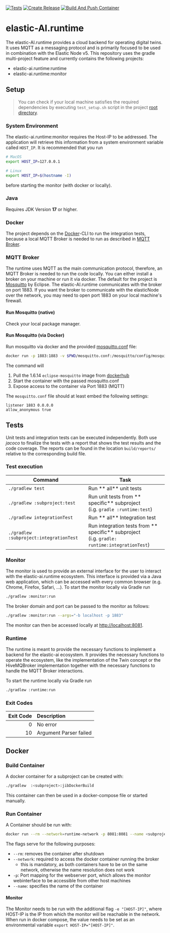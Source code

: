 [![Tests](https://github.com/es-ude/elastic-ai.runtime/actions/workflows/run_checks.yml/badge.svg)](https://github.com/es-ude/elastic-ai.runtime/actions/workflows/run_checks.yml)
[![Create Release](https://github.com/es-ude/elastic-ai.runtime/actions/workflows/push_to_main.yml/badge.svg)](https://github.com/es-ude/elastic-ai.runtime/actions/workflows/push_to_main.yml)
[![Build And Push Container](https://github.com/es-ude/elastic-ai.runtime/actions/workflows/build_container.yml/badge.svg)](https://github.com/es-ude/elastic-ai.runtime/actions/workflows/build_container.yml)

# elastic-AI.runtime

The elastic-AI.runtime provides a cloud backend for operating digital twins.
It uses MQTT as a messaging protocol and is primarily focused to be used in combination with the Elastic Node v5.
This repository uses the gradle multi-project feature and currently contains the following projects:

-   elastic-ai.runtime:runtime
-   elastic-ai.runtime:monitor

## Setup

> You can check if your local machine satisfies the required dependencies by executing `test_setup.sh` script in the
> project [root directory](.).

### System Environment

The elastic-ai.runtime:monitor requires the Host-IP to be addressed.
The application will retrieve this information from a system environment variable called `HOST_IP`.
It is recommended that you run

```bash
# MacOS
export HOST_IP=127.0.0.1

# Linux
export HOST_IP=$(hostname -I)
```

before starting the monitor (with docker or locally).

### Java

Requires JDK Version **17** or higher.

### Docker

The project depends on the [Docker](https://www.docker.com/)-CLI to run the integration tests,
because a local MQTT Broker is needed to run as described in [MQTT Broker](#mqtt-broker).

### MQTT Broker

The runtime uses MQTT as the main communication protocol, therefore, an MQTT Broker is needed to run the code locally.
You can either install a broker on your machine or run it via docker.
The default for the project is [Mosquitto](https://mosquitto.org/) by Eclipse.
The elastic-AI.runtime communicates with the broker on port 1883.
If you want the broker to communicate with the elasticNode over the network, you may need to open port 1883 on your
local machine's firewall.

#### Run Mosquitto (native)

Check your local package manager.

#### Run Mosquitto (via Docker)

Run mosquitto via docker and the provided [mosquitto.conf](./mosquitto.conf) file:

```bash
docker run -p 1883:1883 -v $PWD/mosquitto.conf:/mosquitto/config/mosquitto.conf eclipse-mosquitto:1.6.14
```

The command will

1. Pull the 1.6.14 `eclipse-mosquitto` image from [dockerhub](https://hub.docker.com/)
2. Start the container with the passed mosquitto.conf
3. Expose access to the container via Port 1883 (MQTT)

The `mosquitto.conf` file should at least embed the following settings:

```text
listener 1883 0.0.0.0
allow_anonymous true
```

## Tests

Unit tests and integration tests can be executed independently. Both use _jacoco_ to finalize the tests with a report
that shows the test results and the code coverage.
The reports can be found in the location `build/reports/` relative to the corresponding build file.

### Test execution

| **Command**                             | **Task**                                                                                           |
| --------------------------------------- | -------------------------------------------------------------------------------------------------- |
| `./gradlew test`                        | Run ** all** unit tests                                                                            |
| `./gradlew :subproject:test`            | Run unit tests from ** specific** subproject <br/> (i.g. `gradle :runtime:test`)                   |
| `./gradlew integrationTest`             | Run ** all** Integration test                                                                      |
| `./gradlew :subproject:integrationTest` | Run integration tests from ** specific** subproject <br/> (i.g. `gradle: runtime:integrationTest`) |

### Monitor

The monitor is used to provide an external interface for the user to interact with the elastic-ai.runtime ecosystem.
This interface is provided via a Java web application, which can be accessed with every common browser (e.g. Chrome,
Firefox, Safari, ...).
To start the monitor locally via Gradle run

```bash
./gradlew :monitor:run
```

The broker domain and port can be passed to the monitor as follows:

```bash
./gradlew :monitor:run --args="-b localhost -p 1883"
```

The monitor can then be accessed locally at [http://localhost:8081](localhost.com:8081).

### Runtime

The runtime is meant to provide the necessary functions to implement a backend for the elastic-ai ecosystem.
It provides the necessary functions to operate the ecosystem, like the implementation of the Twin concept or the
HiveMQBroker implementation together with the necessary functions to handle the MQTT Broker interactions.

To start the runtime locally via Gradle run

```bash
./gradlew :runtime:run
```

### Exit Codes

| Exit Code | Description            |
| --------: | :--------------------- |
|         0 | No error               |
|        10 | Argument Parser failed |

## Docker

### Build Container

A docker container for a subproject can be created with:

```bash
./gradlew  :<subproject>:jibDockerBuild
```

This container can then be used in a docker-compose file or started manually.

### Run Container

A Container should be run with:

```bash
docker run --rm --network=runtime-network -p 8081:8081 --name <subproject> <subproject:tag>
```

The flags serve for the following purposes:

-   `--rm`: removes the container after shutdown
-   `--network`: required to access the docker container running the broker
    -   this is mandatory, as both containers have to be on the same network, otherwise the name resolution does not work
-   `-p`: Port mapping for the webserver port, which allows the monitor webinterface to be accessible from other host
    machines
-   `--name`: specifies the name of the container

#### Monitor

The Monitor needs to be run with the additional flag `-e "[HOST-IP]"`, where HOST-IP is the IP from which the monitor
will be reachable in the network.
When run in docker compose, the value needs to be set as an environmental variable `export HOST-IP="[HOST-IP]"`.
